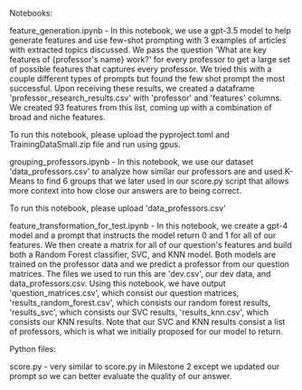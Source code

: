 Notebooks:

feature_generation.ipynb - In this notebook, we use a gpt-3.5 model to help generate features and use few-shot prompting with 3 examples of articles with extracted topics discussed. We pass the question 'What are key features of {professor's name} work?' for every professor to get a large set of possible features that captures every professor. We tried this with a couple different types of prompts but found the few shot prompt the most successful. Upon receiving these results, we created a dataframe 'professor_research_results.csv' with 'professor' and 'features' columns. We created 93 features from this list, coming up with a combination of broad and niche features. 

To run this notebook, please upload the pyproject.toml and TrainingDataSmall.zip file and run using gpus.

grouping_professors.ipynb - In this notebook, we use our dataset 'data_professors.csv' to analyze how similar our professors are and used K-Means to find 6 groups that we later used in our score.py script that allows more context into how close our answers are to being correct.

To run this notebook, please upload 'data_professors.csv'

feature_transformation_for_test.ipynb - In this notebook, we create a gpt-4 model and a prompt that instructs the model return 0 and 1 for all of our features. We then create a matrix for all of our question's features and build both a Random Forest classifier, SVC, and KNN model. Both models are trained on the professor data and we predict a professor from our question matrices. The files we used to run this are 'dev.csv', our dev data, and data_professors.csv. Using this notebook, we have output 'question_matrices.csv', which consist our question matrices, 'results_random_forest.csv', which consists our random forest results, 'results_svc', which consists our SVC results, 'results_knn.csv', which consists our KNN results. Note that our SVC and KNN results consist a list of professors, which is what we initially proposed for our model to return.

Python files:

score.py - very similar to score.py in Milestone 2 except we updated our prompt so we can better evaluate the quality of our answer. 
